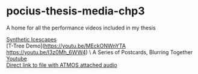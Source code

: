 # pocius-thesis-media-chp3
A home for all the performance videos included in my thesis

[Synthetic Icescapes
](https://www.youtube.com/watch?v=Jn8iVg3SdPk&ab_channel=IDMIL
) \
[T-Tree Demo](https://youtu.be/MEckONWnYTA https://youtu.be/I3z0Mh_6WW4) \ 
A Series of Postcards, Blurring Together \
[Youtube](https://youtu.be/KOhy9aR8rIc
) \
[Direct link to file with ATMOS attached audio
](https://drive.google.com/file/d/1fqp7A9VEr95FK6tOpOJgK3MYrMg7f9PI/view?usp=drive_link) 
